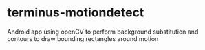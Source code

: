 terminus-motiondetect
=====================

Android app using openCV to perform background substitution and contours to draw bounding rectangles around motion